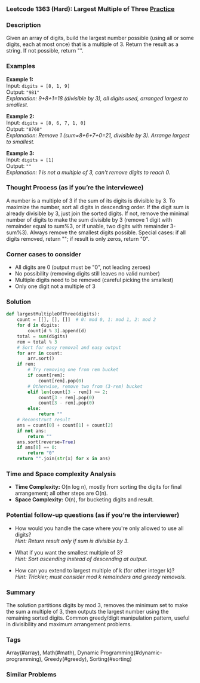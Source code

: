 ### Leetcode 1363 (Hard): Largest Multiple of Three [Practice](https://leetcode.com/problems/largest-multiple-of-three)

### Description  
Given an array of digits, build the largest number possible (using all or some digits, each at most once) that is a multiple of 3. Return the result as a string. If not possible, return "".

### Examples  

**Example 1:**  
Input: `digits = [8, 1, 9]`  
Output: `"981"`  
*Explanation: 9+8+1=18 (divisible by 3), all digits used, arranged largest to smallest.*

**Example 2:**  
Input: `digits = [8, 6, 7, 1, 0]`  
Output: `"8760"`  
*Explanation: Remove 1 (sum=8+6+7+0=21, divisible by 3). Arrange largest to smallest.*

**Example 3:**  
Input: `digits = [1]`  
Output: `""`  
*Explanation: 1 is not a multiple of 3, can't remove digits to reach 0.*

### Thought Process (as if you’re the interviewee)  
A number is a multiple of 3 if the sum of its digits is divisible by 3. To maximize the number, sort all digits in descending order. If the digit sum is already divisible by 3, just join the sorted digits. If not, remove the minimal number of digits to make the sum divisible by 3 (remove 1 digit with remainder equal to sum%3, or if unable, two digits with remainder 3-sum%3). Always remove the smallest digits possible. Special cases: if all digits removed, return ""; if result is only zeros, return "0".

### Corner cases to consider  
- All digits are 0 (output must be "0", not leading zeroes)
- No possibility (removing digits still leaves no valid number)
- Multiple digits need to be removed (careful picking the smallest)
- Only one digit not a multiple of 3

### Solution
```python
def largestMultipleOfThree(digits):
    count = [[], [], []]  # 0: mod 0, 1: mod 1, 2: mod 2
    for d in digits:
        count[d % 3].append(d)
    total = sum(digits)
    rem = total % 3
    # Sort for easy removal and easy output
    for arr in count:
        arr.sort()
    if rem:
        # Try removing one from rem bucket
        if count[rem]:
            count[rem].pop(0)
        # Otherwise, remove two from (3-rem) bucket
        elif len(count[3 - rem]) >= 2:
            count[3 - rem].pop(0)
            count[3 - rem].pop(0)
        else:
            return ""
    # Reconstruct result
    ans = count[0] + count[1] + count[2]
    if not ans:
        return ""
    ans.sort(reverse=True)
    if ans[0] == 0:
        return "0"
    return "".join(str(x) for x in ans)
```

### Time and Space complexity Analysis  
- **Time Complexity:** O(n log n), mostly from sorting the digits for final arrangement; all other steps are O(n).
- **Space Complexity:** O(n), for bucketing digits and result.

### Potential follow-up questions (as if you’re the interviewer)  

- How would you handle the case where you're only allowed to use all digits?  
  *Hint: Return result only if sum is divisible by 3.*

- What if you want the smallest multiple of 3?  
  *Hint: Sort ascending instead of descending at output.*

- How can you extend to largest multiple of k (for other integer k)?  
  *Hint: Trickier; must consider mod k remainders and greedy removals.*

### Summary
The solution partitions digits by mod 3, removes the minimum set to make the sum a multiple of 3, then outputs the largest number using the remaining sorted digits. Common greedy/digit manipulation pattern, useful in divisibility and maximum arrangement problems.

### Tags
Array(#array), Math(#math), Dynamic Programming(#dynamic-programming), Greedy(#greedy), Sorting(#sorting)

### Similar Problems
